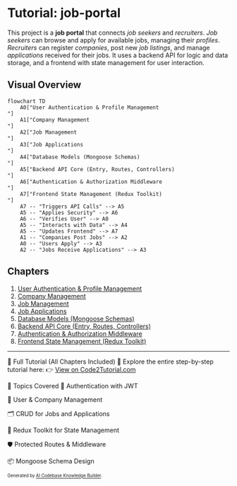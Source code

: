 # Tutorial: job-portal

This project is a **job portal** that connects *job seekers* and *recruiters*.
*Job seekers* can browse and apply for available jobs, managing their *profiles*.
*Recruiters* can register *companies*, post new *job listings*, and manage *applications* received for their jobs.
It uses a backend API for logic and data storage, and a frontend with state management for user interaction.


## Visual Overview

```mermaid
flowchart TD
    A0["User Authentication & Profile Management
"]
    A1["Company Management
"]
    A2["Job Management
"]
    A3["Job Applications
"]
    A4["Database Models (Mongoose Schemas)
"]
    A5["Backend API Core (Entry, Routes, Controllers)
"]
    A6["Authentication & Authorization Middleware
"]
    A7["Frontend State Management (Redux Toolkit)
"]
    A7 -- "Triggers API Calls" --> A5
    A5 -- "Applies Security" --> A6
    A6 -- "Verifies User" --> A0
    A5 -- "Interacts with Data" --> A4
    A5 -- "Updates Frontend" --> A7
    A1 -- "Companies Post Jobs" --> A2
    A0 -- "Users Apply" --> A3
    A2 -- "Jobs Receive Applications" --> A3
```

## Chapters

1. [User Authentication & Profile Management
](01_user_authentication___profile_management_.md)
2. [Company Management
](02_company_management_.md)
3. [Job Management
](03_job_management_.md)
4. [Job Applications
](04_job_applications_.md)
5. [Database Models (Mongoose Schemas)
](05_database_models__mongoose_schemas__.md)
6. [Backend API Core (Entry, Routes, Controllers)
](06_backend_api_core__entry__routes__controllers__.md)
7. [Authentication & Authorization Middleware
](07_authentication___authorization_middleware_.md)
8. [Frontend State Management (Redux Toolkit)
](08_frontend_state_management__redux_toolkit__.md)

---
📘 Full Tutorial (All Chapters Included)
🔗 Explore the entire step-by-step tutorial here:
👉 [View on Code2Tutorial.com](https://code2tutorial.com/tutorial/907f3622-01a3-4e27-83a3-767dd6bd7a21/index.md)

🧠 Topics Covered
🔐 Authentication with JWT

🧾 User & Company Management

🗂️ CRUD for Jobs and Applications

🔄 Redux Toolkit for State Management

🛡️ Protected Routes & Middleware

📦 Mongoose Schema Design

<sub><sup>Generated by [AI Codebase Knowledge Builder](https://github.com/The-Pocket/Tutorial-Codebase-Knowledge).</sup></sub>
